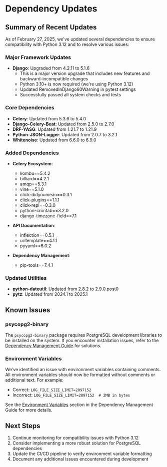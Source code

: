 # Dependency Updates

## Summary of Recent Updates

As of February 27, 2025, we've updated several dependencies to ensure compatibility with Python 3.12 and to resolve various issues:

### Major Framework Updates

- **Django**: Upgraded from 4.2.11 to 5.1.6
  - This is a major version upgrade that includes new features and backward-incompatible changes
  - Python 3.10+ is now required (we're using Python 3.12)
  - Updated RemovedInDjango60Warning in pytest settings
  - Successfully passed all system checks and tests

### Core Dependencies

- **Celery**: Updated from 5.3.6 to 5.4.0
- **Django-Celery-Beat**: Updated from 2.5.0 to 2.7.0
- **DRF-YASG**: Updated from 1.21.7 to 1.21.9
- **Python-JSON-Logger**: Updated from 2.0.7 to 3.2.1
- **Whitenoise**: Updated from 6.6.0 to 6.9.0

### Added Dependencies

- **Celery Ecosystem**:
  - kombu==5.4.2
  - billiard==4.2.1
  - amqp==5.3.1
  - vine==5.1.0
  - click-didyoumean==0.3.1
  - click-plugins==1.1.1
  - click-repl==0.3.0
  - python-crontab==3.2.0
  - django-timezone-field==7.1

- **API Documentation**:
  - inflection==0.5.1
  - uritemplate==4.1.1
  - pyyaml==6.0.2

- **Dependency Management**:
  - pip-tools==7.4.1

### Updated Utilities

- **python-dateutil**: Updated from 2.8.2 to 2.9.0.post0
- **pytz**: Updated from 2024.1 to 2025.1

## Known Issues

### psycopg2-binary

The `psycopg2-binary` package requires PostgreSQL development libraries to be installed on the system. If you encounter installation issues, refer to the [Dependency Management Guide](dependency_management.md#known-issues) for solutions.

### Environment Variables

We've identified an issue with environment variables containing comments. All environment variables should now be formatted without comments or additional text. For example:

- Correct: `LOG_FILE_SIZE_LIMIT=2097152`
- Incorrect: `LOG_FILE_SIZE_LIMIT=2097152  # 2MB in bytes`

See the [Environment Variables](dependency_management.md#environment-variables) section in the Dependency Management Guide for more details.

## Next Steps

1. Continue monitoring for compatibility issues with Python 3.12
2. Consider implementing a more robust solution for PostgreSQL dependencies
3. Update the CI/CD pipeline to verify environment variable formatting
4. Document any additional issues encountered during development 